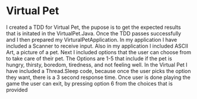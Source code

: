 # Virtual Pet

I created a TDD for Virtual Pet, the pupose is to get the expected results that is initated in the VirtualPet.Java.
Once the TDD passes successfully and I then prepared my VirturalPetApplication.
In my application I have included a Scanner to receive input.
Also in my application I included ASCII Art, a picture of a pet.
Next I included options that the user can choose from to take care of their pet.
The Options are 1-5 that include if the pet is hungry, thirsty, boredom, tiredness, and not feeling well.
In the Virtual Pet I have included a Thread.Sleep code, because once the user picks the option they want, there is a 3 second response time.
Once user is done playing the game the user can exit, by pressing option 6 from the choices that is provided
